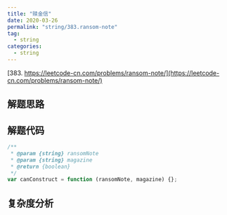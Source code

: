 ```yaml
---
title: "赎金信"
date: 2020-03-26
permalink: "string/383.ransom-note"
tag:
  - string
categories:
  - string
---
```


[383. https://leetcode-cn.com/problems/ransom-note/](https://leetcode-cn.com/problems/ransom-note/)

## 解题思路

## 解题代码

```js
/**
 * @param {string} ransomNote
 * @param {string} magazine
 * @return {boolean}
 */
var canConstruct = function (ransomNote, magazine) {};
```

## 复杂度分析
